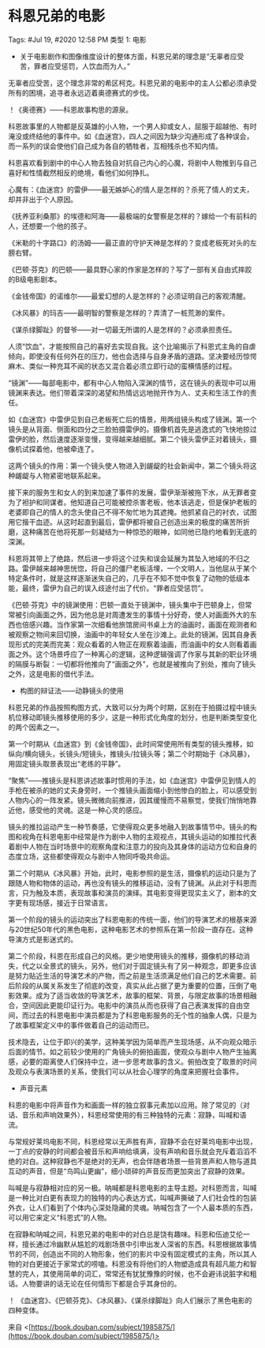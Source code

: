# 科恩兄弟的电影

Tags: #Jul 19, #2020 12:58 PM
类型 1: 电影

* 关于电影剧作和图像维度设计的整体方面，科恩兄弟的理念是“无辜者应受苦，罪者应受惩罚，人饮血而为人。”

无辜者应受苦，这个理念非常的希区柯克。科恩兄弟的电影中的主人公都必须承受所有的困境，追寻者永远迈着奥德赛式的步伐。

！《奥德赛》——科恩故事构思的源泉。

科恩故事里的人物都是反英雄的小人物，一个男人抑或女人，屈服于超越他、有时淹没或终结他的事件中。如《血迷宫》，四人之间因为缺少沟通形成了各种误会，而一系列的误会使他们自己成为各自的牺牲者，互相残杀也不知内情。

科恩喜欢看到剧中的中心人物去独自对抗自己内心的心魔，将剧中人物推到与自己喜好和性情截然相反的绝境，看他们如何挣扎。

心魔有：《血迷宫》的雷伊——最无嫉妒心的情人是怎样的？杀死了情人的丈夫，却并非出于个人原因。

《抚养亚利桑那》的埃德和阿海——最极端的女警察是怎样的？嫁给一个有前科的人，还想要一个他的孩子。

《米勒的十字路口》的汤姆——最正直的守护天神是怎样的？变成老板死对头的左膀右臂。

《巴顿·芬克》的巴顿——最具野心家的作家是怎样的？写了一部有关自由式摔跤的B级电影剧本。

《金钱帝国》的诺维尔——最爱幻想的人是怎样的？必须证明自己的客观清醒。

《冰风暴》的玛吉——最明智的警察是怎样的？弄清了一桩荒渺的案件。

《谋杀绿脚趾》的督爷——对一切最无所谓的人是怎样的？必须承担责任。

人须“饮血”，才能按照自己的喜好去实现自我。这个比喻揭示了科恩式主角的自虐倾向，即使没有任何外在的压力，他也会选择与自身矛盾的道路。坚决要经历惊愕麻木、类似一种充耳不闻的状态又混合着必须立即行动的蛮横情感的过程。

“镜渊”——每部电影中，都有中心人物陷入深渊的情节，这在镜头的表现中可以用镜渊来表达。他们带着深深的渴望和热情远远地抛开作为人、丈夫和生活工作的责任。

如《血迷宫》中雷伊见到自己老板死亡后的情景，用两组镜头构成了镜渊。第一个镜头是从背面、侧面和四分之三脸拍摄雷伊的。摄像机首先是逃逸式的飞快地掠过雷伊的脸，然后速度逐渐变慢，变得越来越细腻。第二个镜头雷伊正对着镜头，摄像机试探着他，他被牵连了。

这两个镜头的作用：第一个镜头使人物进入到龌龊的社会新闻中，第二个镜头将这种龌龊与人物紧密地联系起来。

接下来的服务生和女人的到来加速了事件的发展，雷伊渐渐被拖下水，从无罪者变为了袒护和同谋者。他知道自己可能被控杀害老板，他本该逃走，但是保护老板的老婆即自己的情人的念头使自己不得不匆忙地为其遮掩。他抓紧自己的衬衣，试图用它揩干血迹。从这时起直到最后，雷伊都将被自己创造出来的极度的痛苦所折磨，这种痛苦在他将死那一刻凝结为一种惊恐的眼神，如同他已隐约地看到无底的深渊。

科恩将其带上了绝路，然后进一步将这个过失和误会延展为其坠入地域的不归之路。雷伊越来越神思恍惚，将自己的僵尸老板活埋，一个文明人，当他屈从于某个特定条件时，就是这样逐渐迷失自己的，几乎在不知不觉中恢复了动物的低级本能，最终，雷伊为自己的误入歧途付出了代价。“罪者应受惩罚”。

《巴顿·芬克》中的镜渊使用：巴顿一直处于镜渊中，镜头集中于巴顿身上，但常常被引向画面之外，因为他总是对周遭发生的事情十分好奇，使人对画面外大的东西也倍感兴趣。当作家第一次细看他旅馆房间书桌上方的油画时，画面在观测者和被观察之物间来回切换，油画中的年轻女人坐在沙滩上。此处的镜渊，因其自身表现形式的完美而完美：观众看着的人物正在观察着油画，而油画中的女人则看着画面之外。这个场景呼应了一种离心的逻辑，这种逻辑强调了作家与其新的职业环境的隔膜与断裂：一切都将他推向了“画面之外”，也就是被推向了别处，推向了镜头之外，这是电影的借代手法。

* 构图的辩证法——动静镜头的使用

科恩兄弟的作品按照构图方式，大致可以分为两个时期，区别在于拍摄过程中镜头机位移动即镜头推移使用的多少，这是一种形式化角度的划分，也是判断类型变化的两个因素之一。

第一个时期从《血迷宫》到《金钱帝国》，此时间常使用所有类型的镜头推移，如纵向/横向镜头，长镜头/短镜头，推镜头/拉镜头等；第二个时期始于《冰风暴》，用固定镜头取景表现出“老练的平静”。

“聚焦”——推镜头是科恩讲述故事时惯用的手法，如《血迷宫》中雷伊见到情人的手枪在被杀的她的丈夫身旁时，一个推镜头画面缩小到他惨白的脸上，可以感受到人物内心的一阵发紧。镜头微微向前推进，因其缓慢而不易察觉，使我们悄悄地靠近他，感受他的灵魂。这是一种心灵的感应。

镜头的推拉运动产生一种节奏感，它使得观众更多地融入到故事情节中。镜头的构图和视角在科恩电影中经常是作为剧中人物的主观视点，其镜头运动的如推拉代表着剧中人物在当时场景中的观察角度和注意力的投向及其身体的运动方位和自身的态度立场，这些都使得观众与剧中人物同呼吸共命运。

第二个时期从《冰风暴》开始，此时，电影参照的是生活，摄像机的运动只是为了跟随人物和物体的运动，再也没有镜头的推移运动，没有了镜渊。从此对于科恩而言，只为触及本质，表现故事和演员的演绎。其电影变得更现实主义了，剧本的文字更有现场感，接近于日常语言。

第一个阶段的镜头的运动突出了科恩电影的传统一面，他们的导演艺术的根基来源与20世纪50年代的黑色电影，这种电影艺术的参照系在第一阶段一直存在。这种导演方式是影迷式的。

第二个阶段，科恩在形成自己的风格。更少地使用镜头的推移，摄像机的移动消失，代之以全景式的镜头，另外，他们对于固定镜头有了另一种观念，即更多应该是努力贴近生活的导演艺术的产物，而之前是生活须满足他们自己的艺术需要。前后阶段的从属关系发生了彻底的改变，真实从此占据了更为重要的位置，压倒了电影效果。成为了适当收敛的导演艺术，故事的框架、背景，与限定故事的场景相融合，空间因此更能印证行为。电影中的演员从而也获得了自己表演发挥的自由空间，而过去的科恩电影中演员都是为了科恩电影服务的无个性的抽象人偶，只是为了故事框架定义中的事件做着自己的运动而已。

技术隐去，让位于即兴的美学，这种美学因为简单而产生现场感，从不向观众暗示后面的情节。如之前较少使用的广角镜头的俯拍画面，使观众与剧中人物产生抽离感，必要的距离使人们保持中立，进一步思考故事的含义。俯拍改变了取景的时间及观众与表演场景的关系，使我们可以从社会心理学的角度来把握社会事件。

* 声音元素

科恩的电影中将声音作为和画面一样的独立叙事元素加以应用。除了常见的（对话、音乐和声响效果外），科恩经常使用的有三种独特的元素：寂静，叫喊和语流。

与常规好莱坞电影不同，科恩经常以无声胜有声，寂静不会在好莱坞电影中出现，一丁点的安静的时间都会被音乐和声响给填满，没有声响和音乐就会充斥着滔滔不绝的对白。这种寂静也不是绝对的无声，也会伴随者场景一些背景声和人物与道具互动的声音，但是“鸟鸣山更幽”，细小琐碎的声音反而更加突出了寂静的效果。

叫喊是与寂静相对应的另一极。呐喊都是科恩电影的主导主题。对科恩而言，叫喊是一种比对白更有表现力的独特的内心表达方式，叫喊声撕破了人们社会性的包装外衣，让人们看到了个体内心深处隐藏的灵魂。呐喊包含了一个人最本质的东西，可以用它来定义“科恩式”的人物。

在寂静和呐喊之间，科恩兄弟的电影中的对白总是饶有趣味。科恩和伍迪艾伦一样，擅长通过冷幽默从尴尬的戏剧场景中引申出发人深省的东西。科恩根据故事情节的不同，创造出不同的人物形象，他们的影片中没有固定模式的主角，所以其人物的对白更接近于家常式的唠嗑。科恩没有将他们的人物塑造成具有超凡能力和智慧的完人，其使用简单的词汇，常常还有犹犹豫豫的时候，也不会避讳说脏字和粗话。人物要讲的话无论在任何情形下都是合乎其身份的。

！
《血迷宫》、《巴顿芬克》、《冰风暴》、《谋杀绿脚趾》向人们展示了黑色电影的四种变体。

来自
<[https://book.douban.com/subject/1985875/](https://book.douban.com/subject/1985875/)>
